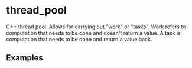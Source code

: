 # thread_pool

C++ thread pool. Allows for carrying out "work" or "tasks". Work refers to computation that needs to be done and doesn't return a value. A task is computation that needs to be done and return a value back.

## Examples
```cpp

```
